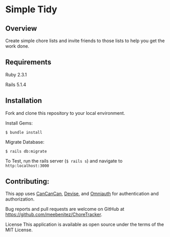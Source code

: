 
# Simple Tidy

## Overview

Create simple chore lists and invite friends to those lists to help you get the work done.

## Requirements

Ruby 2.3.1

Rails 5.1.4

## Installation

Fork and clone this repository to your local environment.

Install Gems:

`$ bundle install`

Migrate Database:

`$ rails db:migrate`

To Test, run the rails server (`$ rails s`) and navigate to `http:localhost:3000`

## Contributing:

This app uses <a href="https://github.com/CanCanCommunity/cancancan">CanCanCan</a>, <a href="https://github.com/plataformatec/devise">Devise</a>, and <a href="https://github.com/omniauth/omniauth">Omniauth</a> for authentication and authorization.

Bug reports and pull requests are welcome on GitHub at https://github.com/meebenitez/ChoreTracker.

License
This application is available as open source under the terms of the MIT License.
